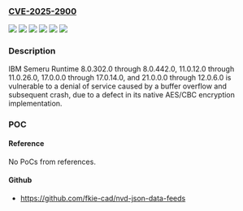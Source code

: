 ### [CVE-2025-2900](https://cve.mitre.org/cgi-bin/cvename.cgi?name=CVE-2025-2900)
![](https://img.shields.io/static/v1?label=Product&message=Semeru%20Runtime&color=blue)
![](https://img.shields.io/static/v1?label=Version&message=11.0.12.0%20&color=brightgreen)
![](https://img.shields.io/static/v1?label=Version&message=17.0.0.0%20&color=brightgreen)
![](https://img.shields.io/static/v1?label=Version&message=21.0.0.0%20&color=brightgreen)
![](https://img.shields.io/static/v1?label=Version&message=8.0.302.0%20&color=brightgreen)
![](https://img.shields.io/static/v1?label=Vulnerability&message=CWE-122%20Heap-based%20Buffer%20Overflow&color=brightgreen)

### Description

IBM Semeru Runtime 8.0.302.0 through 8.0.442.0, 11.0.12.0 through 11.0.26.0, 17.0.0.0 through 17.0.14.0, and 21.0.0.0 through 12.0.6.0 is vulnerable to a denial of service caused by a buffer overflow and subsequent crash, due to a defect in its native AES/CBC encryption implementation.

### POC

#### Reference
No PoCs from references.

#### Github
- https://github.com/fkie-cad/nvd-json-data-feeds

